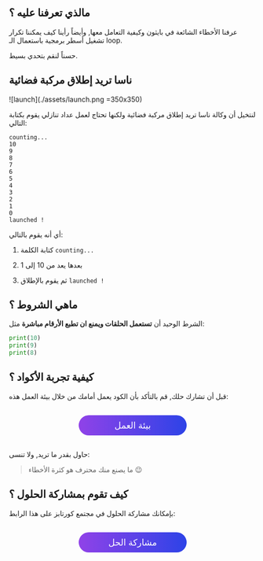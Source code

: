 ## مالذي تعرفنا عليه ؟

عرفنا الأخطاء الشائعة في بايثون وكيفية التعامل معها, وأيضاً رأينا كيف يمكننا تكرار تشغيل أسطر برمجية باستعمال الـ loop.

حسناً لنقم بتحدي بسيط.

## ناسا تريد إطلاق مركبة فضائية

![launch](./assets/launch.png =350x350)

لنتخيل أن وكالة ناسا تريد إطلاق مركبة فضائية ولكنها تحتاج لعمل عداد تنازلي يقوم بكتابة التالي:

```
counting...
10
9
8
7
6
5
4
3
2
1
0
launched !
```

أي أنه يقوم بالتالي:

1. كتابة الكلمة `counting...`

2. بعدها يعد من 10 إلى 1

3. ثم يقوم بالإطلاق `launched !`


## ماهي الشروط ؟

الشرط الوحيد أن **تستعمل الحلقات ويمنع ان تطبع الأرقام مباشرة** مثل:

```python
print(10)
print(9)
print(8)
```

## كيفية تجربة الأكواد ؟

قبل أن تشارك حلك, قم بالتأكد بأن الكود يعمل أمامك من خلال بيئة العمل هذه:

<a href="https://coretabs.net/classroom/backend/أساسيات-البرمجة/المتغيرات-والحلقات/بيئة-العمل-مهمة-عمل-عداد-تنازلي" style="display: block; width: 200px; background-color: #5355e8; background-image:linear-gradient(to left, #2d43e7, #9042e8); color:#fff; padding: 10px; margin: 30px auto; border-radius:100px; text-decoration: none; font-size: 18px; text-align: center;">بيئة العمل</a>


حاول بقدر ما تريد, ولا تنسى:

> ما يصنع منك محترف هو كثرة الأخطاء :wink:

## كيف تقوم بمشاركة الحلول ؟

بإمكانك مشاركة الحلول في مجتمع كورتابز على هذا الرابط:

<a href="https://forums.coretabs.net/t/مشاركة-حلول-عمل-عداد-تنازلي-count-down/846" style="display: block; width: 200px; background-color: #5355e8; background-image:linear-gradient(to left, #2d43e7, #9042e8); color:#fff; padding: 10px; margin: 30px auto; border-radius:100px; text-decoration: none; font-size: 18px; text-align: center;">مشاركة الحل</a>